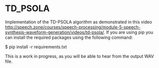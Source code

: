 # TD_PSOLA

Implementation of the TD-PSOLA algorithm as demonstrated in this video http://speech.zone/courses/speech-processing/module-5-speech-synthesis-waveform-generation/videos/td-psola/. If you are using pip you can install the required packages using the following command:

<p>$ pip install -r requirements.txt </p>

This is a work in progress, as you will be able to hear from the output WAV file. 
